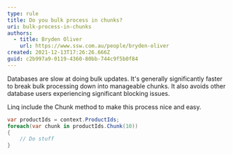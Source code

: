 ```yaml
---
type: rule
title: Do you bulk process in chunks?
uri: bulk-process-in-chunks
authors:
  - title: Bryden Oliver
    url: https://www.ssw.com.au/people/bryden-oliver
created: 2021-12-13T17:26:26.666Z
guid: c2b997a9-0119-4360-80bb-744c9f5b0f84
---
```

Databases are slow at doing bulk updates. It's generally significantly faster to break bulk processing down into manageable chunks. It also avoids other database users experiencing significant blocking issues.

<!--endintro-->

Linq include the Chunk method to make this process nice and easy.

```cs
var productIds = context.ProductIds;
foreach(var chunk in productIds.Chunk(10))
{
    // Do stuff
}
```
